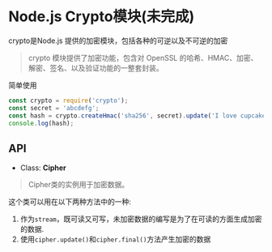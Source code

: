 # Node.js Crypto模块(未完成)
crypto是Node.js 提供的加密模块，包括各种的可逆以及不可逆的加密
> crypto 模块提供了加密功能，包含对 OpenSSL 的哈希、HMAC、加密、解密、签名、以及验证功能的一整套封装。

简单使用
``` js
const crypto = require('crypto');
const secret = 'abcdefg';
const hash = crypto.createHmac('sha256', secret).update('I love cupcakes').digest('hex');
console.log(hash);
```

## API
- Class: **Cipher**
> Cipher类的实例用于加密数据。

这个类可以用在以下两种方法中的一种:

1. 作为`stream`，既可读又可写，未加密数据的编写是为了在可读的方面生成加密的数据.
2. 使用`cipher.update()`和`cipher.final()`方法产生加密的数据



